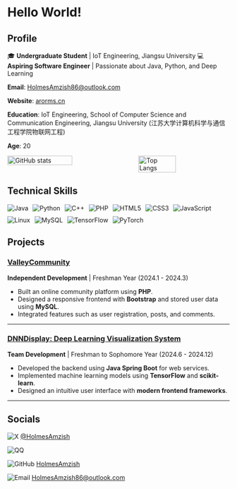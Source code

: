# Hello World!

## Profile

🎓 **Undergraduate Student** | IoT Engineering, Jiangsu University
💻 **Aspiring Software Engineer** | Passionate about Java, Python, and Deep Learning  

**Email**: [HolmesAmzish86@outlook.com](mailto:HolmesAmzish86@outlook.com)

**Website**: [arorms.cn](http://arorms.cn)

**Education**: IoT Engineering, School of Computer Science and Communication Engineering, Jiangsu University (江苏大学计算机科学与通信工程学院物联网工程)

**Age**: 20

<div style="display: flex; justify-content: space-between;">
  <img src="https://github-readme-stats.vercel.app/api?username=HolmesAmzish&show_icons=true" alt="GitHub stats" style="width: 54%;">
  <img src="https://github-readme-stats.vercel.app/api/top-langs/?username=HolmesAmzish&layout=compact" alt="Top Langs" style="width: 41%;">
</div>


## Technical Skills

<div style="display: flex; flex-wrap: wrap; gap: 10px;">
  <img src="https://img.shields.io/badge/Java-%23ED8B00.svg?style=for-the-badge&logo=java&logoColor=white" alt="Java">
  <img src="https://img.shields.io/badge/Python-%2314354C.svg?style=for-the-badge&logo=python&logoColor=white" alt="Python">
  <img src="https://img.shields.io/badge/C%2B%2B-%2300599C.svg?style=for-the-badge&logo=c%2B%2B&logoColor=white" alt="C++">
  <img src="https://img.shields.io/badge/PHP-%23777BB4.svg?style=for-the-badge&logo=php&logoColor=white" alt="PHP">
  <img src="https://img.shields.io/badge/HTML5-%23E34F26.svg?style=for-the-badge&logo=html5&logoColor=white" alt="HTML5">
  <img src="https://img.shields.io/badge/CSS3-%231572B6.svg?style=for-the-badge&logo=css3&logoColor=white" alt="CSS3">
  <img src="https://img.shields.io/badge/JavaScript-%23F7DF1E.svg?style=for-the-badge&logo=javascript&logoColor=black" alt="JavaScript">
  <img src="https://img.shields.io/badge/Linux-%23FCC624.svg?style=for-the-badge&logo=linux&logoColor=black" alt="Linux">
  <img src="https://img.shields.io/badge/MySQL-%234479A1.svg?style=for-the-badge&logo=mysql&logoColor=white" alt="MySQL">
  <img src="https://img.shields.io/badge/TensorFlow-%23FF6F00.svg?style=for-the-badge&logo=tensorflow&logoColor=white" alt="TensorFlow">
  <img src="https://img.shields.io/badge/PyTorch-%23EE4C2C.svg?style=for-the-badge&logo=pytorch&logoColor=white" alt="PyTorch">
</div>



## Projects

### [ValleyCommunity](https://github.com/HolmesAmzish/ValleyCommunity)  
**Independent Development** | Freshman Year (2024.1 - 2024.3)  
- Built an online community platform using **PHP**.
- Designed a responsive frontend with **Bootstrap** and stored user data using **MySQL**.
- Integrated features such as user registration, posts, and comments.

---

### [DNNDisplay: Deep Learning Visualization System](#)  
**Team Development** | Freshman to Sophomore Year (2024.6 - 2024.12)  
- Developed the backend using **Java Spring Boot** for web services.  
- Implemented machine learning models using **TensorFlow** and **scikit-learn**.  
- Designed an intuitive user interface with **modern frontend frameworks**.  

---

## Socials

![X](https://img.shields.io/badge/X-%40HolmesAmzish-1DA1F2?style=flat-square&logo=x&logoColor=white) [@HolmesAmzish](https://x.com/HolmesAmzish)  

![QQ](https://img.shields.io/badge/QQ-1272369577-%2312B7F5?style=flat-square&logo=tencent-qq&logoColor=white)  

![GitHub](https://img.shields.io/badge/GitHub-HolmesAmzish-%23181717?style=flat-square&logo=github&logoColor=white) [HolmesAmzish](https://github.com/HolmesAmzish)  

![Email](https://img.shields.io/badge/Email-HolmesAmzish86%40outlook.com-%23D14836?style=flat-square&logo=microsoft-outlook&logoColor=white) [HolmesAmzish86@outlook.com](mailto:HolmesAmzish86@outlook.com)

